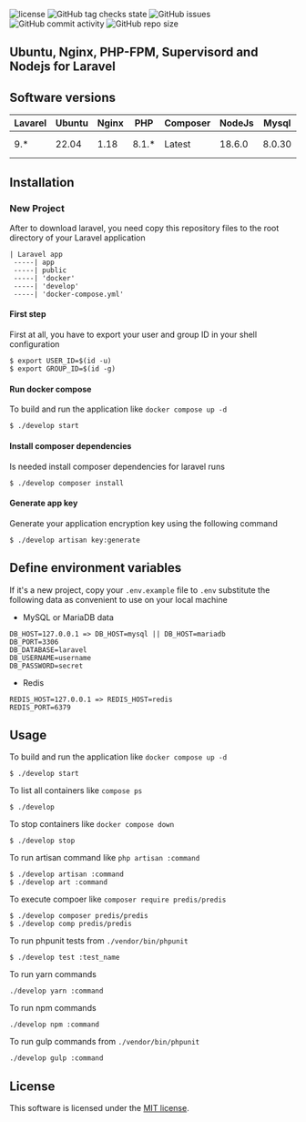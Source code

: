 ![license](https://img.shields.io/badge/License-MIT-blue?style=flat-square)
![GitHub tag checks state](https://img.shields.io/github/checks-status/gssa-13/docker-lemp-for-laravel/main?color=success&label=Branch%20state&style=flat-square)
![GitHub issues](https://img.shields.io/github/issues/gssa-13/docker-lemp-for-laravel?style=flat-square)
![GitHub commit activity](https://img.shields.io/github/commit-activity/y/gssa-13/docker-lemp-for-laravel?style=flat-square)
![GitHub repo size](https://img.shields.io/github/repo-size/gssa-13/docker-lemp-for-laravel?style=flat-square)
## Ubuntu, Nginx, PHP-FPM, Supervisord and Nodejs for Laravel

## Software versions
|Lavarel | Ubuntu | Nginx | PHP   | Composer | NodeJs | Mysql | MariaDB | Redis |
|--------|--------|-------|-------|----------|--------|-------|---------|-------|
| 9.*    | 22.04  |  1.18 | 8.1.* |  Latest  | 18.6.0 |8.0.30 | 10.9.2  | redis:7.0.4-alpine3.16 |


## Installation
### New Project
After to download laravel, you need copy this repository files to the root directory of your Laravel application
```
| Laravel app
 -----| app
 -----| public
 -----| 'docker'
 -----| 'develop'
 -----| 'docker-compose.yml'
```

#### First step

First at all, you have to export your user and group ID in your shell configuration
``` shell
$ export USER_ID=$(id -u)
$ export GROUP_ID=$(id -g)
```

#### Run docker compose
To build and run the application like `docker compose up -d`
``` shell
$ ./develop start
```
#### Install composer dependencies
Is needed install composer dependencies for laravel runs
``` shell
$ ./develop composer install
```
#### Generate app key
Generate your application encryption key using the following command
``` shell
$ ./develop artisan key:generate
```

## Define environment variables
If it's a new project, copy your `.env.example` file to `.env`
  substitute the following data as  convenient to use on your local machine
* MySQL or MariaDB data
``` 
DB_HOST=127.0.0.1 => DB_HOST=mysql || DB_HOST=mariadb
DB_PORT=3306
DB_DATABASE=laravel
DB_USERNAME=username
DB_PASSWORD=secret
```

* Redis
```
REDIS_HOST=127.0.0.1 => REDIS_HOST=redis
REDIS_PORT=6379
```

## Usage
To build and run the application like `docker compose up -d`
``` shell
$ ./develop start
```
To list all containers like `compose ps`
``` shell
$ ./develop
```
To stop containers like `docker compose down`
``` shell
$ ./develop stop
```
To run artisan command like `php artisan :command`
``` shell
$ ./develop artisan :command
$ ./develop art :command
```
To execute compoer like `composer require predis/predis`
``` shell
$ ./develop composer predis/predis
$ ./develop comp predis/predis
```
To run phpunit tests from `./vendor/bin/phpunit`
``` shell
$ ./develop test :test_name
```
To run yarn commands
``` shell
./develop yarn :command
```
To run npm commands
``` shell
./develop npm :command
```
To run gulp commands from `./vendor/bin/phpunit`
``` shell
./develop gulp :command
```

## License

This software is licensed under the [MIT license](https://opensource.org/licenses/MIT).
